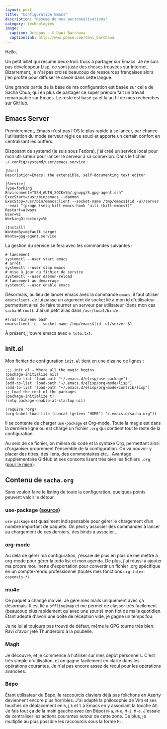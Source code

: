 ```yaml
---
layout: post
title: "Configuration Emacs"
description: "Résumé de mes personnalisations"
category: technologies
image:
  caption: Octopus — © Dani Barchana
  captionlink: http://www.pbase.com/dani_barchana
---
```


Hello,

Un petit billet qui résume deux-trois trucs à partager sur Emacs. Je
ne suis pas développeur Lisp, ce sont juste des choses trouvées sur
Internet. Bizarrement, je n'ai pas croisé beaucoup de ressources
françaises alors j'en profite pour diffuser le savoir dans cette
langue.

Une grande partie de  la base de ma configuration est basée sur celle
de Sacha Chua, qui en plus de partager ce super prénom fait un travail
remarquable sur Emacs. Le reste est basé ça et là au fil de mes
recherches sur GitHub.

## Emacs Server

Premièrement, Emacs n'est pas l'OS le plus rapide à se lancer, par
chance l'utilisation du mode serveur règle ce souci et apporte un
certain confort en centralisant les buffers.

Disposant de systemd (je suis sous Fedora), j'ai créé un service local
pour mon utilisateur pour lancer le serveur à sa connexion. Dans le
fichier `~/.config/systemd/user/emacs.service` :

    [Unit]
    Description=Emacs: the extensible, self-documenting text editor
    
    [Service]
    Type=forking
    Environment="SSH_AUTH_SOCK=%h/.gnupg/S.gpg-agent.ssh"
    ExecStart=/usr/bin/emacs --daemon
    ExecStop=/usr/bin/emacsclient --socket-name /tmp/emacs$(id -u)/server --eval "(progn (setq kill-emacs-hook 'nil) (kill-emacs))"
    Restart=always
    User=%i
    WorkingDirectory=%h
    
    [Install]
    WantedBy=default.target
    Wants=gpg-agent.service

La gestion du service se fera avec les commandes suivantes :

    # lancement
    systemctl --user start emacs
    # arrêt
    systemctl --user stop emacs
    # mise à jour du fichier de service
    systemctl --user daemon-reload
    # lancement au démarrage
    systemctl --user enable emacs

Désormais, au lieu de lancer emacs avec la commande `emacs`, il faut
utiliser `emacsclient`. Je lui passe un argument de socket lié à mon
id d'utilisateur permettant ainsi de faire tourner un serveur par
utilisateur (dans mon cas `sacha` et `root`). J'ai un petit alias dans
`/usr/local/bin/e` :

    #!/usr/bin/env bash
    emacsclient -c --socket-name /tmp/emacs$(id -u)/server $1

À présent, j'ouvre emacs avec `e toto.txt`.

## init.el

Mon fichier de configuration `init.el` tient en une dizaine de lignes :

    ;;; init.el — Where all the magic begins
    (package-initialize nil)
    (add-to-list 'load-path "~/.emacs.d/elisp/use-package")
    (add-to-list 'load-path "~/.emacs.d/elisp/org-mode/lisp")
    (add-to-list 'load-path "~/.emacs.d/elisp/org-mode/contrib/lisp")
    ;; Load the rest of the packages
    (package-initialize t)
    (setq package-enable-at-startup nil)
    
    (require 'org)
    (org-babel-load-file (concat (getenv "HOME") "/.emacs.d/sacha.org"))

Il se contente de charger `use-package` et Org-mode. Toute la magie
est dans la dernière ligne où est chargé un fichier `.org` qui
contient tout le reste de la configuration.

Au sein de ce fichier, on mêlera du code et la syntaxe Org, permettant
ainsi d'organiser proprement l'ensemble de la configuration. On va
pouvoir y placer des titres, des liens, des commentaires etc… Avantage
supplémentaire GitHub et ses consorts lisent très bien les fichiers
`.org` ([pour le
mien](https://github.com/tsacha/.emacs.d/blob/master/sacha.org)).

## Contenu de `sacha.org`

Sans vouloir faire le listing de toute la configuration, quelques
points peuvent valoir le détour.

### use-package ([source](https://github.com/jwiegley/use-package))

`use-package` est quasiment indispensable pour gérer le chargement
d'un nombre important de paquets. On peut y associer des commandes à
lancer au chargement de ces derniers, des binds à associer…

### org-mode

Au delà de gérer ma configuration, j'essaie de plus en plus de me
mettre à org-mode pour gérer la todo list et mon agenda. De plus, j'ai
réussi à ajouter ma propre moulinette d'exportation pour convertir un
fichier .org spécifique en un compte-rendu professionnel (toutes mes
fonctions `org-latex-capensis-*`).

### mu4e

Ce paquet a changé ma vie. Je gère mes mails uniquement avec ça
désormais. Il est lié à `offlineimap` et me permet de classer très
facilement (beaucoup plus rapidement qu'avec une souris) mon flot de
mails quotidien. Étant adepte d'avoir une boîte de réception vide, je
gagne un temps fou.

Je ne lui ai toujours pas trouvé de défaut, même le GPG tourne très
bien. Ravi d'avoir jeté Thunderbird à la poubelle.

### Magit

Je découvre, et je commence à l'utiliser sur mes dépôt personnels.
C'est très simple d'utilisation, et on gagne facilement en clarté dans
les opérations courantes. Je n'ai pas encore assez de recul pour les
opérations avancées.


### Bépo

Étant utilisateur du Bépo, le raccourcis claviers déjà pas folichons
en Azerty deviennent encore plus horribles. J'ai adapté la philosophie
de Vim et ses touches de déplacement en `h`,`j`,`k` et `l` à Emacs
en y associant la touche Alt. Je fais tout ça de la main gauche avec
(en Bépo) `M-a`, `M-u`, `M-i`, `M-e`. J'essaie de centraliser les
actions courantes autour de cette zone. De plus, je multiplie au plus
possible les raccourcis sous la forme `M-`.

